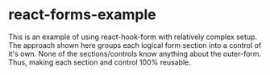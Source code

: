# react-forms-example

This is an example of using react-hook-form with relatively complex setup.
The approach shown here groups each logical form section into a control of it's own.
None of the sections/controls know anything about the outer-form. Thus, making each section and control 100% reusable.
